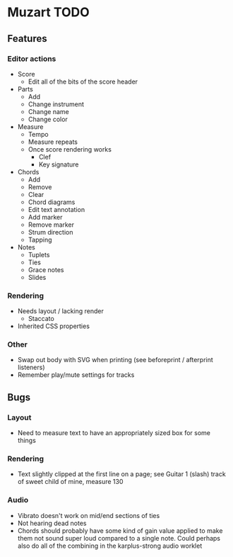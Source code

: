 <!-- markdownlint-disable-file MD024 -->

# Muzart TODO

## Features

### Editor actions

- Score
  - Edit all of the bits of the score header
- Parts
  - Add
  - Change instrument
  - Change name
  - Change color
- Measure
  - Tempo
  - Measure repeats
  - Once score rendering works
    - Clef
    - Key signature
- Chords
  - Add
  - Remove
  - Clear
  - Chord diagrams
  - Edit text annotation
  - Add marker
  - Remove marker
  - Strum direction
  - Tapping
- Notes
  - Tuplets
  - Ties
  - Grace notes
  - Slides

### Rendering

- Needs layout / lacking render
  - Staccato
- Inherited CSS properties

### Other

- Swap out body with SVG when printing (see beforeprint / afterprint listeners)
- Remember play/mute settings for tracks

## Bugs

### Layout

- Need to measure text to have an appropriately sized box for some things

### Rendering

- Text slightly clipped at the first line on a page; see Guitar 1 (slash) track of sweet child of mine, measure 130

### Audio

- Vibrato doesn't work on mid/end sections of ties
- Not hearing dead notes
- Chords should probably have some kind of gain value applied to make them not sound super loud compared to a single
  note. Could perhaps also do all of the combining in the karplus-strong audio worklet
